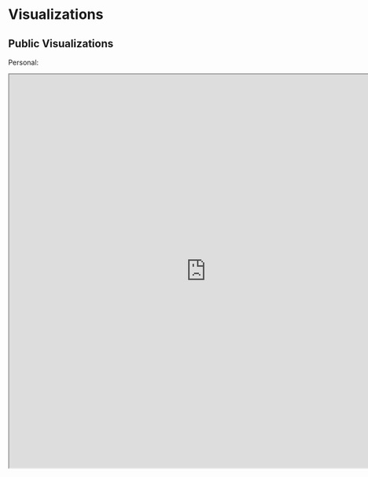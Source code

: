 Visualizations
================

## Public Visualizations

Personal:
<iframe align = "center" width = "800" height = "800" src="https://public.tableau.com/views/TourdeFrance2024/TourdeFrance?publish=yes"/>

## Look upon my works, ye Mighty, and despair!

### For the USAID ones are no longer funded.

Downloaded images of the public Tableau dashboards I created/managed
during my time at USAID Data Services.

**Digital Ecosystem Country Assessment (DECA) Dashboard:** I created the
Monitoring, Evaluation, and Learning tab, which monitored selected
indicators of digital growth across countries with available data. I
created a graph comparing the indicators between base years and
available years selected by the user. Countries receiving USAID
assistance are marked, and countries by region are highlighted by color.

Active Mobile Money Agent Outlets (Per 100,000 Adults), Base Year 2017:
![DECA 1](DECA%201.png) E-Government Development Index Score (0-1), Base
Year 2018: ![DECA 2](DECA%202.png)

Freedom on the Net: Overall Score (0-100), Base Year 2019: ![DECA
3](DECA%203.png)

Global Competitiveness Index: Competition in Network Services, Value
(1-7), Base Year: 2018 ![DECA 4](DECA%204.png)
